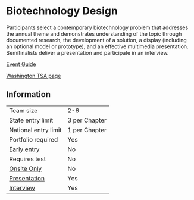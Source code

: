 # Biotechnology Design

Participants select a contemporary biotechnology problem
that addresses the annual theme and demonstrates understanding of the topic through documented research, the
development of a solution, a display (including an optional
model or prototype), and an effective multimedia presentation. Semifinalists deliver a presentation and participate in an
interview.

[Event Guide](https://lwsd.sharepoint.com/:b:/r/sites/GR-JHS-TechnologyStudentAssociation-SCA/Shared%20Documents/23-24/Competition/Event%20Guides/HS%20-%20Biotechnology%20Design.pdf)

[Washington TSA page](https://www.washingtontsa.org/high-school-events/biotechnology-design)

## Information

|                         |               |
| ----------------------- | ------------- |
| Team size               | 2-6           |
| State entry limit       | 3 per Chapter |
| National entry limit    | 1 per Chapter |
| Portfolio required      | Yes           |
| [Early entry](/#terms)  | No            |
| Requires test           | No            |
| [Onsite Only](/#terms)  | No            |
| [Presentation](/#terms) | Yes           |
| [Interview](/#terms)    | Yes           |
